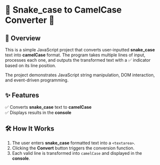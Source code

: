 # 🐍 Snake_case to CamelCase Converter 🚀

## 📌 Overview

This is a simple JavaScript project that converts user-inputted **snake_case** text into **camelCase** format. The program takes multiple lines of input, processes each one, and outputs the transformed text with a ✅ indicator based on its line position.

The project demonstrates JavaScript string manipulation, DOM interaction, and event-driven programming.

## ✨ Features

✅ Converts **snake_case** text to **camelCase**  
✅ Displays results in the **console**

## 🛠️ How It Works

1. The user enters **snake_case** formatted text into a `<textarea>`.
2. Clicking the **Convert** button triggers the conversion function.
3. Each valid line is transformed into `camelCase` and displayed in the **console**.
